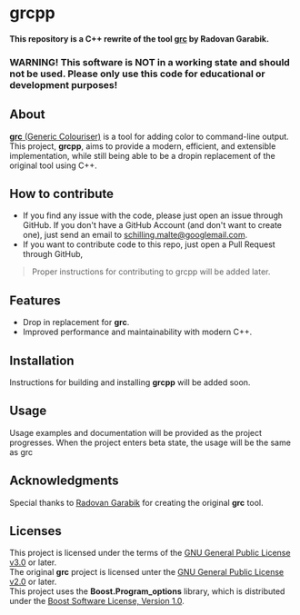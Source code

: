 <!--
This file is part of grcpp, a C++ rewrite of Radovan Garabiks 'grc'
Copyright (C) 2025 Malte Schilling schilling.malte@googlemail.com

This program is free software: you can redistribute it and/or modify
it under the terms of the GNU General Public License as published by
the Free Software Foundation, either version 3 of the License, or
(at your option) any later version.

This program is distributed in the hope that it will be useful,
but WITHOUT ANY WARRANTY; without even the implied warranty of
MERCHANTABILITY or FITNESS FOR A PARTICULAR PURPOSE.  See the
GNU General Public License for more details.

You should have received a copy of the GNU General Public License
along with this program.  If not, see <http://www.gnu.org/licenses/>.
-->

# grcpp

#### This repository is a C++ rewrite of the tool [**grc**](https://github.com/garabik/grc) by Radovan Garabik.

### <text color=red>**WARNING!** This software is NOT in a working state and should not be used. Please only use this code for educational or development purposes!</text>

## About

[**grc** (Generic Colouriser)](https://github.com/garabik/grc) is a tool for adding color to command-line output. This project, **grcpp**, aims to provide a modern, efficient, and extensible implementation, while still being able to be a dropin replacement of the original tool using C++.

## How to contribute

- If you find any issue with the code, please just open an issue through GitHub. If you don't have a GitHub Account (and don't want to create one), just send an email to [schilling.malte@googlemail.com](mailto:schilling.malte@googlemail.com).
- If you want to contribute code to this repo, just open a Pull Request through GitHub, 
>Proper instructions for contributing to grcpp will be added later.

## Features

- Drop in replacement for **grc**.
- Improved performance and maintainability with modern C++.

## Installation

Instructions for building and installing **grcpp** will be added soon.

## Usage

Usage examples and documentation will be provided as the project progresses.
When the project enters beta state, the usage will be the same as grc

## Acknowledgments

Special thanks to [Radovan Garabik](https://github.com/garabik) for creating the original **grc** tool.

## Licenses

This project is licensed under the terms of the [GNU General Public License v3.0](http://www.gnu.org/licenses/gpl-3.0.html) or later.</br>
The original **grc** project is licensed unter the [GNU General Public License v2.0](http://www.gnu.org/licenses/gpl-2.0.html) or later.</br>
This project uses the **Boost.Program_options** library, which is distributed under the [Boost Software License, Version 1.0](https://www.boost.org/LICENSE_1_0.txt).
